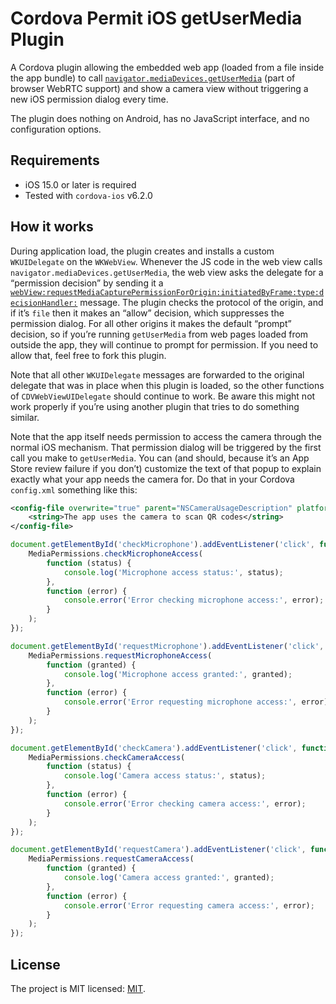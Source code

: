 # Cordova Permit iOS getUserMedia Plugin

A Cordova plugin allowing the embedded web app (loaded from a file inside the
app bundle) to call
[`navigator.mediaDevices.getUserMedia`](https://developer.mozilla.org/en-US/docs/Web/API/MediaDevices/getUserMedia)
(part of browser WebRTC support) and show a camera view without triggering a new
iOS permission dialog every time.

The plugin does nothing on Android, has no JavaScript interface, and no
configuration options.

## Requirements

- iOS 15.0 or later is required
- Tested with `cordova-ios` v6.2.0

## How it works

During application load, the plugin creates and installs a custom `WKUIDelegate`
on the `WKWebView`. Whenever the JS code in the web view calls
`navigator.mediaDevices.getUserMedia`, the web view asks the delegate for a
“permission decision” by sending it a
[`webView:requestMediaCapturePermissionForOrigin:initiatedByFrame:type:decisionHandler:`](https://developer.apple.com/documentation/webkit/wkuidelegate/3763087-webview?language=objc)
message. The plugin checks the protocol of the origin, and if it’s `file` then
it makes an “allow” decision, which suppresses the permission dialog. For all
other origins it makes the default “prompt” decision, so if you’re running
`getUserMedia` from web pages loaded from outside the app, they will continue to
prompt for permission. If you need to allow that, feel free to fork this plugin.

Note that all other `WKUIDelegate` messages are forwarded to the original
delegate that was in place when this plugin is loaded, so the other functions of
`CDVWebViewUIDelegate` should continue to work. Be aware this might not work
properly if you’re using another plugin that tries to do something similar.

Note that the app itself needs permission to access the camera through the
normal iOS mechanism. That permission dialog will be triggered by the first call
you make to `getUserMedia`. You can (and should, because it’s an App Store
review failure if you don’t) customize the text of that popup to explain exactly
what your app needs the camera for. Do that in your Cordova `config.xml`
something like this:

```xml
<config-file overwrite="true" parent="NSCameraUsageDescription" platform="ios" target="*-Info.plist">
    <string>The app uses the camera to scan QR codes</string>
</config-file>
```

```js
document.getElementById('checkMicrophone').addEventListener('click', function () {
    MediaPermissions.checkMicrophoneAccess(
        function (status) {
            console.log('Microphone access status:', status);
        },
        function (error) {
            console.error('Error checking microphone access:', error);
        }
    );
});

document.getElementById('requestMicrophone').addEventListener('click', function () {
    MediaPermissions.requestMicrophoneAccess(
        function (granted) {
            console.log('Microphone access granted:', granted);
        },
        function (error) {
            console.error('Error requesting microphone access:', error);
        }
    );
});

document.getElementById('checkCamera').addEventListener('click', function () {
    MediaPermissions.checkCameraAccess(
        function (status) {
            console.log('Camera access status:', status);
        },
        function (error) {
            console.error('Error checking camera access:', error);
        }
    );
});

document.getElementById('requestCamera').addEventListener('click', function () {
    MediaPermissions.requestCameraAccess(
        function (granted) {
            console.log('Camera access granted:', granted);
        },
        function (error) {
            console.error('Error requesting camera access:', error);
        }
    );
});
```

## License

The project is MIT licensed: [MIT](https://opensource.org/licenses/MIT).
